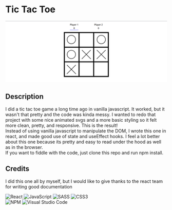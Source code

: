 # Tic Tac Toe

![screenshot](./screenshot.png)


## Description

I did a tic tac toe game a long time ago in vanilla javascript. It worked, but it wasn't that pretty and the code was kinda messy. I wanted to redo that project with some nice animated svgs and a more basic styling so it felt more clean, pretty, and responsive. This is the result!  
Instead of using vanilla javascript to manipulate the DOM, I wrote this one in react, and made good use of state and useEffect hooks. I feel a lot better about this one because its pretty and easy to read under the hood as well as in the browser.  
If you want to fiddle with the code, just clone this repo and run npm install.


## Credits

I did this one all by myself, but I would like to give thanks to the react team for writing good documentation

![React](https://img.shields.io/badge/react-%2320232a.svg?style=for-the-badge&logo=react&logoColor=%2361DAFB)
![JavaScript](https://img.shields.io/badge/javascript-%23323330.svg?style=for-the-badge&logo=javascript&logoColor=%23F7DF1E)
![SASS](https://img.shields.io/badge/SASS-hotpink.svg?style=for-the-badge&logo=SASS&logoColor=white)
![CSS3](https://img.shields.io/badge/css3-%231572B6.svg?style=for-the-badge&logo=css3&logoColor=white)  
![NPM](https://img.shields.io/badge/NPM-%23CB3837.svg?style=for-the-badge&logo=npm&logoColor=white)
![Visual Studio Code](https://img.shields.io/badge/Visual%20Studio%20Code-0078d7.svg?style=for-the-badge&logo=visual-studio-code&logoColor=white)
